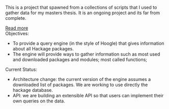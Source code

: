 <p>This is a project that spawned from a collections of scripts that I used to gather data for my masters thesis. It is an ongoing project and its far from complete.</p>
<div class="read-more">
<a href="#" id="showDiv">Read more</a>
</div>
<div id="proj-details">
<span class="proj-info">Objectives:</span>
<ul>
<li>
To provide a query engine (in the style of Hoogle) that gives information about all Hackage packages.
<li>
The engine will provide ways to gather information such as most used and downloaded packages and modules; most called functions;
</ul>
<span class="proj-info">Current Status:</span>
<ul>
<li>
Architecture change: the current version of the engine assumes a downloaded list of packages. We are working to use directly the hackage database.
<li>
API: we are building an extensible API so that users can implement their own queries on the data.
</ul>
</div>
